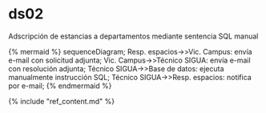 # ds02

Adscripción de estancias a departamentos mediante sentencia SQL manual

{% mermaid %}
sequenceDiagram;
  Resp. espacios->>Vic. Campus: envía e-mail con solicitud adjunta;
  Vic. Campus->>Técnico SIGUA: envía e-mail con resolución adjunta;
  Técnico SIGUA->>Base de datos: ejecuta manualmente instrucción SQL;
  Técnico SIGUA->>Resp. espacios: notifica por e-mail;
{% endmermaid %}

{% include "ref_content.md" %}
